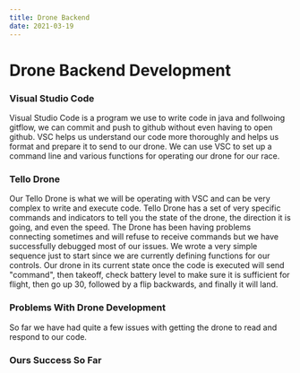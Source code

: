 ```yaml
---
title: Drone Backend
date: 2021-03-19
---
```


# Drone Backend Development
### Visual Studio Code
Visual Studio Code is a program we use to write code in java and follwoing gitflow, we can commit and push to github without even having to open github. VSC helps us understand our code more thoroughly and helps us format and prepare it to send to our drone. We can use VSC to set up a command line and various functions for operating our drone for our race.

### Tello Drone
Our Tello Drone is what we will be operating with VSC and can be very complex to write and execute code. Tello Drone has a set of very specific commands and indicators to tell you the state of the drone, the direction it is going, and even the speed. The Drone has been having problems connecting sometimes and will refuse to receive commands but we have successfully debugged most of our issues. We wrote a very simple sequence just to start since we are currently defining functions for our controls. Our drone in its current state once the code is executed will send "command", then takeoff, check battery level to make sure it is sufficient for flight, then go up 30, followed by a flip backwards, and finally it will land.

### Problems With Drone Development
So far we have had quite a few issues with getting the drone to read and respond to our code.

### Ours Success So Far
